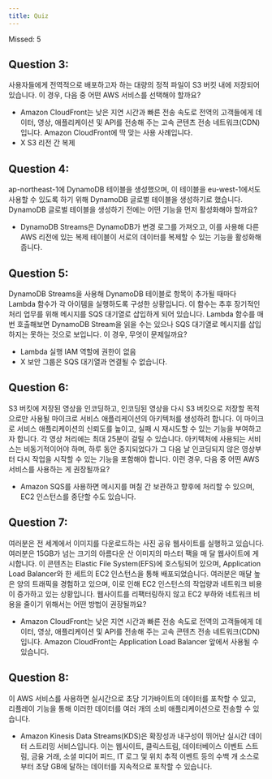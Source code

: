 ```yaml
---
title: Quiz
---
```


Missed: 5

## Question 3:

사용자들에게 전역적으로 배포하고자 하는 대량의 정적 파일이 S3 버킷 내에 저장되어 있습니다. 이 경우, 다음 중 어떤 AWS 서비스를 선택해야 할까요?

- Amazon CloudFront는 낮은 지연 시간과 빠른 전송 속도로 전역의 고객들에게 데이터, 영상, 애플리케이션 및 API를 전송해 주는 고속 콘텐츠 전송 네트워크(CDN)입니다. Amazon CloudFront에 딱 맞는 사용 사례입니다.
- X S3 리전 간 복제


## Question 4:

ap-northeast-1에 DynamoDB 테이블을 생성했으며, 이 테이블을 eu-west-1에서도 사용할 수 있도록 하기 위해 DynamoDB 글로벌 테이블을 생성하기로 했습니다. DynamoDB 글로벌 테이블을 생성하기 전에는 어떤 기능을 먼저 활성화해야 할까요?

- DynamoDB Streams은 DynamoDB가 변경 로그를 가져오고, 이를 사용해 다른 AWS 리전에 있는 복제 테이블이 서로의 데이터를 복제할 수 있는 기능을 활성화해 줍니다.


## Question 5:

DynamoDB Streams을 사용해 DynamoDB 테이블로 항목이 추가될 때마다 Lambda 함수가 각 아이템을 실행하도록 구성한 상황입니다. 이 함수는 추후 장기적인 처리 업무를 위해 메시지를 SQS 대기열로 삽입하게 되어 있습니다. Lambda 함수를 매번 호출해보면 DynamoDB Stream을 읽을 수는 있으나 SQS 대기열로 메시지를 삽입하지는 못하는 것으로 보입니다. 이 경우, 무엇이 문제일까요?

- Lambda 실행 IAM 역할에 권한이 없음
- X 보안 그룹은 SQS 대기열과 연결될 수 없습니다.


## Question 6:

S3 버킷에 저장된 영상을 인코딩하고, 인코딩된 영상을 다시 S3 버킷으로 저장할 목적으로만 사용될 마이크로 서비스 애플리케이션의 아키텍처를 생성하려 합니다. 이 마이크로 서비스 애플리케이션의 신뢰도를 높이고, 실패 시 재시도할 수 있는 기능을 부여하고자 합니다. 각 영상 처리에는 최대 25분이 걸릴 수 있습니다. 아키텍처에 사용되는 서비스는 비동기적이어야 하며, 하루 동안 중지되었다가 그 다음 날 인코딩되지 않은 영상부터 다시 작업을 시작할 수 있는 기능을 포함해야 합니다. 이런 경우, 다음 중 어떤 AWS 서비스를 사용하는 게 권장될까요?

- Amazon SQS를 사용하면 메시지를 며칠 간 보관하고 향후에 처리할 수 있으며, EC2 인스턴스를 중단할 수도 있습니다.


## Question 7:

여러분은 전 세계에서 이미지를 다운로드하는 사진 공유 웹사이트를 실행하고 있습니다. 여러분은 15GB가 넘는 크기의 아름다운 산 이미지의 마스터 팩을 매 달 웹사이트에 게시합니다. 이 콘텐츠는 Elastic File System(EFS)에 호스팅되어 있으며, Application Load Balancer와 한 세트의 EC2 인스턴스을 통해 배포되었습니다. 여러분은 매달 높은 양의 트래픽을 경험하고 있으며, 이로 인해 EC2 인스턴스의 작업량과 네트워크 비용이 증가하고 있는 상황입니다. 웹사이트를 리팩터링하지 않고 EC2 부하와 네트워크 비용을 줄이기 위해서는 어떤 방법이 권장될까요?

- Amazon CloudFront는 낮은 지연 시간과 빠른 전송 속도로 전역의 고객들에게 데이터, 영상, 애플리케이션 및 API를 전송해 주는 고속 콘텐츠 전송 네트워크(CDN)입니다. Amazon CloudFront는 Application Load Balancer 앞에서 사용될 수 있습니다.


## Question 8:

이 AWS 서비스를 사용하면 실시간으로 초당 기가바이트의 데이터를 포착할 수 있고, 리플레이 기능을 통해 이러한 데이터를 여러 개의 소비 애플리케이션으로 전송할 수 있습니다.

- Amazon Kinesis Data Streams(KDS)은 확장성과 내구성이 뛰어난 실시간 데이터 스트리밍 서비스입니다. 이는 웹사이트, 클릭스트림, 데이터베이스 이벤트 스트림, 금융 거래, 소셜 미디어 피드, IT 로그 및 위치 추적 이벤트 등의 수백 개 소스로부터 초당 GB에 달하는 데이터를 지속적으로 포착할 수 있습니다.


